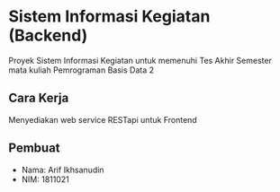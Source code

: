 # Sistem Informasi Kegiatan (Backend)

Proyek Sistem Informasi Kegiatan untuk memenuhi Tes Akhir Semester mata kuliah Pemrograman Basis Data 2

## Cara Kerja

Menyediakan web service RESTapi untuk Frontend

## Pembuat

* Nama: Arif Ikhsanudin
* NIM: 1811021
